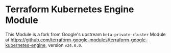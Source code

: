 # Terraform Kubernetes Engine Module

This Module is a fork from Google's upstream `beta-private-cluster` Module at
https://github.com/terraform-google-modules/terraform-google-kubernetes-engine, version
`v24.0.0`.
